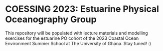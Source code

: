 # COESSING 2023: Estuarine Physical Oceanography Group

This repository will be populated with lecture materials and modelling exercises for the estuarine PO cohort of the 2023 Coastal Ocean Environment Summer School at The University of Ghana. Stay tuned! :)
